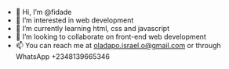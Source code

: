 - 👋 Hi, I’m @fidade
- 👀 I’m interested in web development
- 🌱 I’m currently learning html, css and javascript
- 💞️ I’m looking to collaborate on front-end web development
- 📫 You can reach me at oladapo.israel.o@gmail.com or through WhatsApp +2348139665346

<!---
fidade/fidade is a ✨ special ✨ repository because its `README.md` (this file) appears on your GitHub profile.
You can click the Preview link to take a look at your changes.
--->
